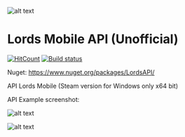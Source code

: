 ![alt text](https://i.ibb.co/Y7vfHq0/image.png)

# Lords Mobile API (Unofficial)
[![HitCount](http://hits.dwyl.com/Nekiplay/https://githubcom/Nekiplay/LordsMobileAPI.svg)](http://hits.dwyl.com/Nekiplay/https://githubcom/Nekiplay/LordsMobileAPI)
[![Build status](https://ci.appveyor.com/api/projects/status/gnrlqsxr2xda5c5l?svg=true)](https://ci.appveyor.com/project/Nekiplay/lordsmobileapi)

Nuget: https://www.nuget.org/packages/LordsAPI/

API Lords Mobile (Steam version for Windows only x64 bit)

API Example screenshot:

![alt text](https://i.ibb.co/bHBsDph/image.png)

![alt text](https://i.ibb.co/BtYq7gx/image.png)
